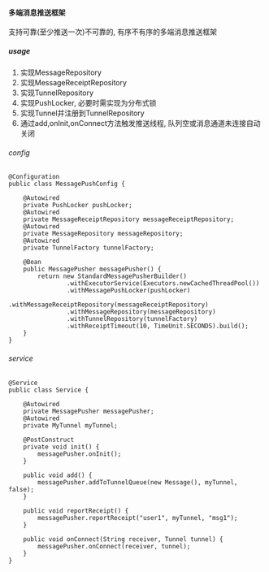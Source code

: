 #### 多端消息推送框架
支持可靠(至少推送一次)不可靠的, 有序不有序的多端消息推送框架

##### usage
1. 实现MessageRepository
2. 实现MessageReceiptRepository
3. 实现TunnelRepository
4. 实现PushLocker, 必要时需实现为分布式锁
5. 实现Tunnel并注册到TunnelRepository
5. 通过add,onInit,onConnect方法触发推送线程, 队列空或消息通道未连接自动关闭

###### config
```$xslt
@Configuration
public class MessagePushConfig {

    @Autowired
    private PushLocker pushLocker;
    @Autowired
    private MessageReceiptRepository messageReceiptRepository;
    @Autowired
    private MessageRepository messageRepository;
    @Autowired
    private TunnelFactory tunnelFactory;

    @Bean
    public MessagePusher messagePusher() {
        return new StandardMessagePusherBuilder()
                .withExecutorService(Executors.newCachedThreadPool())
                .withMessagePushLocker(pushLocker)
                .withMessageReceiptRepository(messageReceiptRepository)
                .withMessageRepository(messageRepository)
                .withTunnelRepository(tunnelFactory)
                .withReceiptTimeout(10, TimeUnit.SECONDS).build();
    }
}
```
###### service
```$xslt
@Service
public class Service {

    @Autowired
    private MessagePusher messagePusher;
    @Autowired
    private MyTunnel myTunnel;
    
    @PostConstruct
    private void init() {
        messagePusher.onInit();
    }

    public void add() {
        messagePusher.addToTunnelQueue(new Message(), myTunnel, false);
    }

    public void reportReceipt() {
        messagePusher.reportReceipt("user1", myTunnel, "msg1");
    }
    
    public void onConnect(String receiver, Tunnel tunnel) {
        messagePusher.onConnect(receiver, tunnel);
    }
}
```